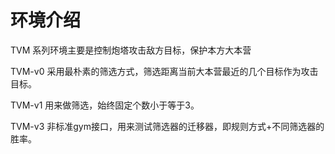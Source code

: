 # 环境介绍

TVM 系列环境主要是控制炮塔攻击敌方目标，保护本方大本营

TVM-v0 采用最朴素的筛选方式，筛选距离当前大本营最近的几个目标作为攻击目标。

TVM-v1 用来做筛选，始终固定个数小于等于3。

TVM-v3 非标准gym接口，用来测试筛选器的迁移器，即规则方式+不同筛选器的胜率。


